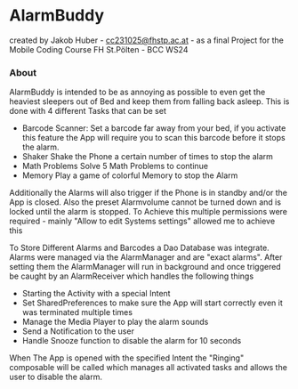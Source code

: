 # AlarmBuddy

created by Jakob Huber - cc231025@fhstp.ac.at - as a final Project for the Mobile Coding Course
FH St.Pölten - BCC WS24

### About

AlarmBuddy is intended to be as annoying as possible to even get the heaviest sleepers out of Bed and keep them from falling back asleep.
This is done with 4 different Tasks that can be set
 - Barcode Scanner:
    Set a barcode far away from your bed, if you activate this feature the App will require you to scan this barcode before it stops the alarm.
 - Shaker
    Shake the Phone a certain number of times to stop the alarm
 - Math Problems
    Solve 5 Math Problems to continue
 - Memory
    Play a game of colorful Memory to stop the Alarm

Additionally the Alarms will also trigger if the Phone is in standby and/or the App is closed. Also the preset Alarmvolume cannot be turned down and is locked until the alarm is stopped.
To Achieve this multiple permissions were required - mainly "Allow to edit Systems settings" allowed me to achieve this

To Store Different Alarms and Barcodes a Dao Database was integrate. 
Alarms were managed via the AlarmManager and are "exact alarms". 
After setting them the AlarmManager will run in background and once triggered be caught by an AlarmReceiver which handles the following things
- Starting the Activity with a special Intent
- Set SharedPreferences to make sure the App will start correctly even it was terminated multiple times
- Manage the Media Player to play the alarm sounds
- Send a Notification to the user
- Handle Snooze function to disable the alarm for 10 seconds

When The App is opened with the specified Intent the "Ringing" composable will be called which manages all activated tasks and allows the user to disable the alarm. 
 